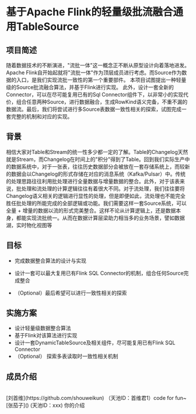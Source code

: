 # 基于Apache Flink的轻量级批流融合通用TableSource

## 项目简述

随着数据技术的不断演进，"流批一体"这一概念正不断从原型设计向着落地进发。Apache Flink自开始起就将"流批一体"作为顶层成员进行考虑。而Source作为数据的入口，是我们实现流批一致性的第一个重要部件。
本项目试图提出一种轻量级的Source批流融合算法，并基于Flink进行实现。
此外，设计一套全新的Connector，可以在尽可能复用已有的Sql Connector组件下，以非常小的实现代价，组合任意两种Source，进行数据融合，生成RowKind语义完备，不重不漏的数据流。最后，我们将尝试进行多Source表数据一致性相关的探索，试图完成一套完整的机制和对应的实现。

## 背景

相信大家对Table和Stream的统一性多少都一定的了解。Table的Changelog天然就是Stream，而Changelog在时间上的"积分"得到了Table。回到我们实际生产中的数据系统中，对于一张表，往往历史数据部分会被放在一套存储系统上，而较新的数据会以Changelog的形式存储在对应的消息系统（Kafka/Pulsar）中。传统的处理思路往往利用批处理进行全量数据与增量数据的整合。此外，对于该表来说，批处理和流处理的计算逻辑往往有着很大不同。对于流处理，我们往往要将Changelog语义相关的逻辑进行显性的处理，但是即便如此，流处理也不能完全胜任批处理的所能完成的全部逻辑或功能。我们需要这样一套Source系统，可以全量 + 增量的数据以流的形式完美整合。这样不论从计算逻辑上，还是数据本身，都能实现流批统一。从而在数据计算层梁助力相当多的业务场景，譬如数据湖，实时物化视图等

## 目标

 - 完成数据整合算法的设计与实现

 - 设计一套可以最大复用已有Flink SQL Connector的机制，组合任何Source完成整合

 - （Optional）最后希望可以进行一致性相关的探索 

## 实施方案

 - 设计轻量级数据整合算法
 - 基于Flink对该算法进行实现
 - 设计一套DynamicTableSource及相关组件，尽可能复用已有Flink SQL Connector
 - （Optional） 探索多表读取时一致性相关机制

## 成员介绍
<br>
[刘首维](https://github.com/shouweikun) （天池ID：首维君1）code for fun~
<br>
[张茄子]() (天池ID：xxx) 你的介绍




